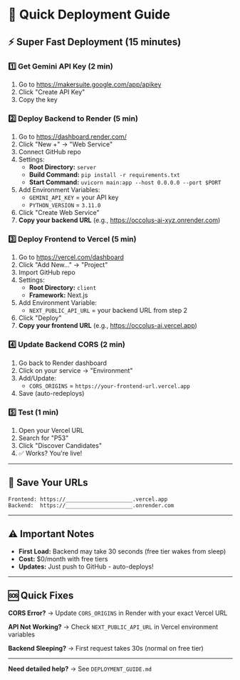 # 🚀 Quick Deployment Guide

## ⚡ Super Fast Deployment (15 minutes)

### 1️⃣ Get Gemini API Key (2 min)
1. Go to https://makersuite.google.com/app/apikey
2. Click "Create API Key"
3. Copy the key

### 2️⃣ Deploy Backend to Render (5 min)
1. Go to https://dashboard.render.com/
2. Click "New +" → "Web Service"
3. Connect GitHub repo
4. Settings:
   - **Root Directory:** `server`
   - **Build Command:** `pip install -r requirements.txt`
   - **Start Command:** `uvicorn main:app --host 0.0.0.0 --port $PORT`
5. Add Environment Variables:
   - `GEMINI_API_KEY` = your API key
   - `PYTHON_VERSION` = `3.11.0`
6. Click "Create Web Service"
7. **Copy your backend URL** (e.g., https://occolus-ai-xyz.onrender.com)

### 3️⃣ Deploy Frontend to Vercel (5 min)
1. Go to https://vercel.com/dashboard
2. Click "Add New..." → "Project"
3. Import GitHub repo
4. Settings:
   - **Root Directory:** `client`
   - **Framework:** Next.js
5. Add Environment Variable:
   - `NEXT_PUBLIC_API_URL` = your backend URL from step 2
6. Click "Deploy"
7. **Copy your frontend URL** (e.g., https://occolus-ai.vercel.app)

### 4️⃣ Update Backend CORS (2 min)
1. Go back to Render dashboard
2. Click on your service → "Environment"
3. Add/Update:
   - `CORS_ORIGINS` = `https://your-frontend-url.vercel.app`
4. Save (auto-redeploys)

### 5️⃣ Test (1 min)
1. Open your Vercel URL
2. Search for "P53"
3. Click "Discover Candidates"
4. ✅ Works? You're live!

---

## 📝 Save Your URLs

```
Frontend: https://_____________________.vercel.app
Backend:  https://_____________________.onrender.com
```

---

## ⚠️ Important Notes

- **First Load:** Backend may take 30 seconds (free tier wakes from sleep)
- **Cost:** $0/month with free tiers
- **Updates:** Just push to GitHub - auto-deploys!

---

## 🆘 Quick Fixes

**CORS Error?**
→ Update `CORS_ORIGINS` in Render with your exact Vercel URL

**API Not Working?**
→ Check `NEXT_PUBLIC_API_URL` in Vercel environment variables

**Backend Sleeping?**
→ First request takes 30s (normal on free tier)

---

**Need detailed help?** → See `DEPLOYMENT_GUIDE.md`
